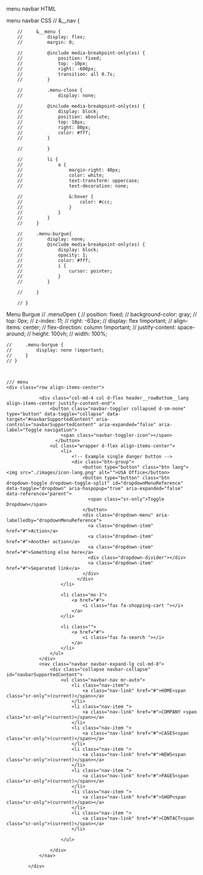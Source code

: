 menu navbar HTML
<!-- <nav class="header__rowBottom__nav col-md-8 col-2">
                    <ul class="header__rowBottom__nav__menu">
                        <li class="menu-close">
                            <i class="fas fa-times fa-2x"></i>
                        </li>
                        <li>
                            <a href="#">Home</a>
                        </li>
                        <li>
                            <a href="#">Company</a>
                        </li>
                        <li>
                            <a href="#">Cases</a>
                        </li>
                        <li>
                            <a href="#">News</a>
                        </li>
                        <li>
                            <a href="#">Pages</a>
                        </li>
                        <li>
                            <a href="#">Shop</a>
                        </li>
                        <li>
                            <a href="#">Contact</a>
                        </li>
                    </ul>
                    <div class="menu-burgue">
                        <i class="fas fa-th fa-2x"></i>
                    </div>
                </nav> -->

menu navbar  CSS
   // &__nav {

        //     &__menu {
        //         display: flex;
        //         margin: 0;

        //         @include media-breakpoint-only(xs) { 
        //             position: fixed;
        //             top: -10px;
        //             right: -600px;                
        //             transition: all 0.7s;
        //         }

        //         .menu-close {
        //             display: none;

        //         @include media-breakpoint-only(xs) { 
        //             display: block;
        //             position: absolute;
        //             top: 10px;
        //             right: 80px;
        //             color: #fff;
        //         }

        //         }

        //         li {
        //             a {
        //                 margin-right: 40px;
        //                 color: white;
        //                 text-transform: uppercase;
        //                 text-decoration: none;

        //                 &:hover {
        //                     color: #ccc;
        //                 }
        //             }
        //         }
        //     }

        //     .menu-burgue{
        //         display: none;
        //         @include media-breakpoint-only(xs) {
        //             display: block;
        //             opacity: 1;
        //             color: #fff;
        //             i {
        //                 cursor: pointer;
        //             }
        //         }
                
        //     }

        // }

Menu Burgue
   // .menuOpen {
    //     position: fixed;
    //     background-color: gray;
    //     top: 0px;
    //     z-index: 11;
    //     right: -63px;
    //     display: flex !important;
    //     align-items: center;
    //     flex-direction: column !important;
    //     justify-content: space-around;
    //     height: 100vh;
    //     width: 100%;

    //     .menu-burgue {
    //         display: none !important;
    //     }
    // }



    /// menu
    <div class="row align-items-center">
               
                <div class="col-md-4 col d-flex header__rowBottom__lang align-items-center justify-content-end">
                    <button class="navbar-toggler collapsed d-sm-none" type="button" data-toggle="collapse" data-target="#navbarSupportedContent" aria-controls="navbarSupportedContent" aria-expanded="false" aria-label="Toggle navigation">
                        <span class="navbar-toggler-icon"></span>
                      </button>
                    <ul class="wrapper d-flex align-items-center">
                        <li>
                            <!-- Example single danger button -->
                            <div class="btn-group">
                                <button type="button" class="btn lang"><img src="./images/icon-lang.png" alt="">USA Office</button>
                                <button type="button" class="btn  dropdown-toggle dropdown-toggle-split" id="dropdownMenuReference" data-toggle="dropdown" aria-haspopup="true" aria-expanded="false" data-reference="parent">
                                  <span class="sr-only">Toggle Dropdown</span>
                                </button>
                                <div class="dropdown-menu" aria-labelledby="dropdownMenuReference">
                                  <a class="dropdown-item" href="#">Action</a>
                                  <a class="dropdown-item" href="#">Another action</a>
                                  <a class="dropdown-item" href="#">Something else here</a>
                                  <div class="dropdown-divider"></div>
                                  <a class="dropdown-item" href="#">Separated link</a>
                                </div>
                              </div>
                        </li>

                        <li class="mx-3">
                            <a href="#">
                                <i class="fas fa-shopping-cart "></i>
                            </a>
                        </li>

                        <li class="">
                            <a href="#">
                                <i class="fas fa-search "></i>
                            </a>
                        </li>
                    </ul>
                </div>
                <nav class="navbar navbar-expand-lg col-md-8">
                    <div class="collapse navbar-collapse" id="navbarSupportedContent">
                        <ul class="navbar-nav mr-auto">
                            <li class="nav-item">
                                <a class="nav-link" href="#">HOME<span class="sr-only">(current)</span></a>
                            </li>                    
                            <li class="nav-item ">
                                <a class="nav-link" href="#">COMPANY <span class="sr-only">(current)</span></a>
                            </li>                    
                            <li class="nav-item ">
                                <a class="nav-link" href="#">CASES<span class="sr-only">(current)</span></a>
                            </li>                    
                            <li class="nav-item ">
                                <a class="nav-link" href="#">NEWS<span class="sr-only">(current)</span></a>
                            </li>                    
                            <li class="nav-item ">
                                <a class="nav-link" href="#">PAGES<span class="sr-only">(current)</span></a>
                            </li>                    
                            <li class="nav-item ">
                                <a class="nav-link" href="#">SHOP<span class="sr-only">(current)</span></a>
                            </li>                    
                            <li class="nav-item ">
                                <a class="nav-link" href="#">CONTACT<span class="sr-only">(current)</span></a>
                            </li>                    
                        
                        </ul>
                        
                    </div>
                </nav>

            </div>